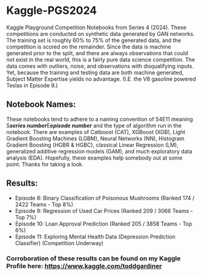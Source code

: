 # Kaggle-PGS2024
Kaggle Playground Competition Notebooks from Series 4 (2024). These competitions are conducted on synthetic data generated by GAN networks. The training set is roughly 60% to 75% of the generated data, and the competition is scored on the remainder. Since the data is machine generated prior to the split, and there are always observations that could not exist in the real world, this is a fairly pure data science competition. The data comes with outliers, noise, and observations with disqualifying inputs. Yet, because the training and testing data are both machine generated, Subject Matter Expertise yields no advantage. (I.E. the V8 gasoline powered Teslas in Episode 9.)

## Notebook Names:
These notebooks tend to adhere to a naming convention of S4E11 meaning S***series number***E***episode number*** and the type of algorithm run in the notebook. There are examples of Catboost (CAT), XGBoost (XGB), Light Gradient Boosting Machines (LGBM), Neural Networks (NN), Histogram Gradient Boosting (HGBR & HGBC), classical Linear Regression (LM), generalized additive regression models (GAM), and much exploratory data analysis (EDA). Hopefully, these examples help somebody out at some point. Thanks for taking a look.

## Results:
- Episode 8: Binary Classification of Poisonous Mushrooms (Ranked 174 / 2422 Teams - Top 8%)
- Episode 9: Regression of Used Car Prices (Ranked 209 / 3066 Teams - Top 7%)
- Episode 10: Loan Approval Prediction (Ranked 205 / 3858 Teams - Top 6%)
- Episode 11: Exploring Mental Health Data (Depression Prediction Classifier) (Competition Underway)

### Corroboration of these results can be found on my Kaggle Profile here: https://www.kaggle.com/toddgardiner
